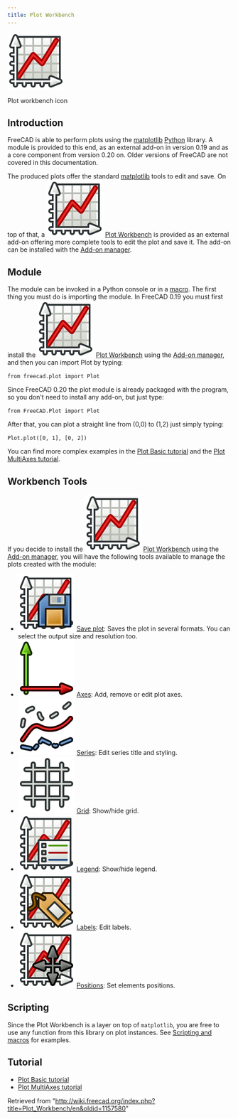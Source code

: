 ```yaml
---
title: Plot Workbench
---
```


![](/src/assets/images/Workbench_Plot.svg)

Plot workbench icon

## Introduction

FreeCAD is able to perform plots using the [matplotlib](https://matplotlib.org/) [Python](/Python "Python") library. A module is provided to this end, as an external add-on in version 0.19 and as a core component from version 0.20 on. Older versions of FreeCAD are not covered in this documentation.

The produced plots offer the standard [matplotlib](https://matplotlib.org/) tools to edit and save. On top of that, a ![](/src/assets/images/Workbench_Plot.svg) [Plot Workbench](/Plot_Workbench "Plot Workbench") is provided as an external add-on offering more complete tools to edit the plot and save it. The add-on can be installed with the [Add-on manager](/Std_AddonMgr "Std AddonMgr").

## Module

The module can be invoked in a Python console or in a [macro](/Macros "Macros"). The first thing you must do is importing the module. In FreeCAD 0.19 you must first install the ![](/src/assets/images/Workbench_Plot.svg) [Plot Workbench](/Plot_Workbench "Plot Workbench") using the [Add-on manager](/Std_AddonMgr "Std AddonMgr"), and then you can import Plot by typing:

```
from freecad.plot import Plot

```

Since FreeCAD 0.20 the plot module is already packaged with the program, so you don't need to install any add-on, but just type:

```
from FreeCAD.Plot import Plot

```

After that, you can plot a straight line from (0,0) to (1,2) just simply typing:

```
Plot.plot([0, 1], [0, 2])

```

You can find more complex examples in the [Plot Basic tutorial](/Plot_Basic_tutorial "Plot Basic tutorial") and the [Plot MultiAxes tutorial](/Plot_MultiAxes_tutorial "Plot MultiAxes tutorial").

## Workbench Tools

If you decide to install the ![](/src/assets/images/Workbench_Plot.svg) [Plot Workbench](/Plot_Workbench "Plot Workbench") using the [Add-on manager](/Std_AddonMgr "Std AddonMgr"), you will have the following tools available to manage the plots created with the module:

- ![](/src/assets/images/Plot_Save.svg) [Save plot](/Plot_Save "Plot Save"): Saves the plot in several formats. You can select the output size and resolution too.
- ![](/src/assets/images/Plot_Axes.svg) [Axes](/Plot_Axes "Plot Axes"): Add, remove or edit plot axes.
- ![](/src/assets/images/Plot_Series.svg) [Series](/Plot_Series "Plot Series"): Edit series title and styling.
- ![](/src/assets/images/Plot_Grid.svg) [Grid](/Plot_Grid "Plot Grid"): Show/hide grid.
- ![](/src/assets/images/Plot_Legend.svg) [Legend](/Plot_Legend "Plot Legend"): Show/hide legend.
- ![](/src/assets/images/Plot_Labels.svg) [Labels](/Plot_Labels "Plot Labels"): Edit labels.
- ![](/src/assets/images/Plot_Positions.svg) [Positions](/Plot_Positions "Plot Positions"): Set elements positions.

## Scripting

Since the Plot Workbench is a layer on top of `matplotlib`, you are free to use any function from this library on plot instances. See [Scripting and macros](/Scripting_and_macros "Scripting and macros") for examples.

## Tutorial

- [Plot Basic tutorial](/Plot_Basic_tutorial "Plot Basic tutorial")
- [Plot MultiAxes tutorial](/Plot_MultiAxes_tutorial "Plot MultiAxes tutorial")

Retrieved from "<http://wiki.freecad.org/index.php?title=Plot_Workbench/en&oldid=1157580>"

